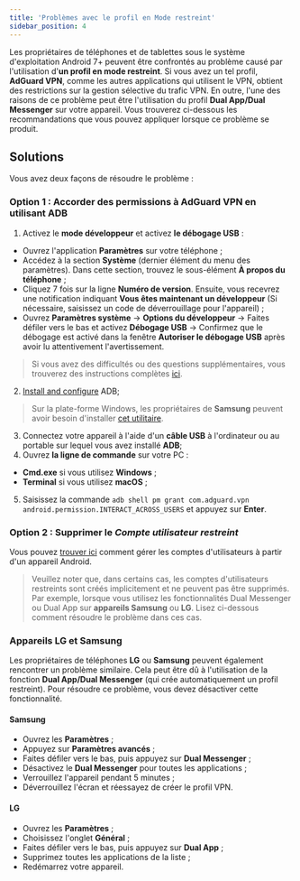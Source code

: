 ```yaml
---
title: 'Problèmes avec le profil en Mode restreint'
sidebar_position: 4
---
```


Les propriétaires de téléphones et de tablettes sous le système d'exploitation Android 7+ peuvent être confrontés au problème causé par l'utilisation d'**un profil en mode restreint**. Si vous avez un tel profil, **AdGuard VPN**, comme les autres applications qui utilisent le VPN, obtient des restrictions sur la gestion sélective du trafic VPN. En outre, l'une des raisons de ce problème peut être l'utilisation du profil **Dual App/Dual Messenger** sur votre appareil. Vous trouverez ci-dessous les recommandations que vous pouvez appliquer lorsque ce problème se produit.

## Solutions

Vous avez deux façons de résoudre le problème :

### Option 1 : Accorder des permissions à AdGuard VPN en utilisant ADB

1. Activez le **mode développeur** et activez **le débogage USB** :
- Ouvrez l'application **Paramètres** sur votre téléphone ;
- Accédez à la section **Système** (dernier élément du menu des paramètres). Dans cette section, trouvez le sous-élément **À propos du téléphone** ;
- Cliquez 7 fois sur la ligne **Numéro de version**. Ensuite, vous recevrez une notification indiquant **Vous êtes maintenant un développeur** (Si nécessaire, saisissez un code de déverrouillage pour l'appareil) ;
- Ouvrez **Paramètres système** → **Options du développeur** → Faites défiler vers le bas et activez **Débogage USB** → Confirmez que le débogage est activé dans la fenêtre **Autoriser le débogage USB** après avoir lu attentivement l'avertissement.

> Si vous avez des difficultés ou des questions supplémentaires, vous trouverez des instructions complètes [ici](https://developer.android.com/studio/debug/dev-options).

2. [Install and configure](https://www.xda-developers.com/install-adb-windows-macos-linux/) ADB;
> Sur la plate-forme Windows, les propriétaires de **Samsung** peuvent avoir besoin d'installer [cet utilitaire](https://developer.samsung.com/mobile/android-usb-driver.html).

3. Connectez votre appareil à l'aide d'un **câble USB** à l'ordinateur ou au portable sur lequel vous avez installé **ADB**;
4. Ouvrez **la ligne de commande** sur votre PC :
- **Cmd.exe** si vous utilisez **Windows** ;
- **Terminal** si vous utilisez **macOS** ;
5. Saisissez la commande `adb shell pm grant com.adguard.vpn android.permission.INTERACT_ACROSS_USERS` et appuyez sur **Enter**.

### Option 2 : Supprimer le *Compte utilisateur restreint*

Vous pouvez [trouver ici](https://support.google.com/a/answer/6223444?hl=en) comment gérer les comptes d'utilisateurs à partir d'un appareil Android.

> Veuillez noter que, dans certains cas, les comptes d'utilisateurs restreints sont créés implicitement et ne peuvent pas être supprimés. Par exemple, lorsque vous utilisez les fonctionnalités Dual Messenger ou Dual App sur **appareils Samsung** ou **LG**. Lisez ci-dessous comment résoudre le problème dans ces cas.

### Appareils LG et Samsung

Les propriétaires de téléphones **LG** ou **Samsung** peuvent également rencontrer un problème similaire. Cela peut être dû à l'utilisation de la fonction **Dual App/Dual Messenger** (qui crée automatiquement un profil restreint). Pour résoudre ce problème, vous devez désactiver cette fonctionnalité.

#### Samsung

- Ouvrez les **Paramètres** ;
- Appuyez sur **Paramètres avancés** ;
- Faites défiler vers le bas, puis appuyez sur **Dual Messenger** ;
- Désactivez le **Dual Messenger** pour toutes les applications ;
- Verrouillez l'appareil pendant 5 minutes ;
- Déverrouillez l'écran et réessayez de créer le profil VPN.

#### LG

- Ouvrez les **Paramètres** ;
- Choisissez l'onglet **Général** ;
- Faites défiler vers le bas, puis appuyez sur **Dual App** ;
- Supprimez toutes les applications de la liste ;
- Redémarrez votre appareil.